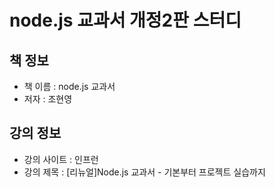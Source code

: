 # node.js 교과서 개정2판 스터디

## 책 정보
- 책 이름 : node.js 교과서
- 저자 : 조현영

## 강의 정보
- 강의 사이트 : 인프런
- 강의 제목 : [리뉴얼]Node.js 교과서 - 기본부터 프로젝트 실습까지
